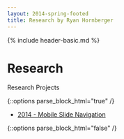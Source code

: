 ```yaml
---
layout: 2014-spring-footed
title: Research by Ryan Hornberger
---
```

{% include header-basic.md %}

Research
===========================

Research Projects

{::options parse_block_html="true" /}
<div class="fresh">

  * [2014 - Mobile Slide Navigation](./2014.03.18.mobile-slide-navigation/)

</div>
{::options parse_block_html="false" /}
